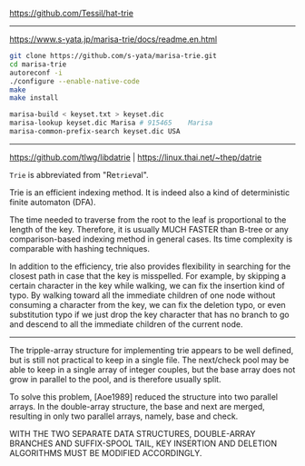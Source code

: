 https://github.com/Tessil/hat-trie

- - -

https://www.s-yata.jp/marisa-trie/docs/readme.en.html

```sh
git clone https://github.com/s-yata/marisa-trie.git
cd marisa-trie
autoreconf -i
./configure --enable-native-code
make
make install

marisa-build < keyset.txt > keyset.dic
marisa-lookup keyset.dic Marisa # 915465	Marisa
marisa-common-prefix-search keyset.dic USA
```

- - -

https://github.com/tlwg/libdatrie | https://linux.thai.net/~thep/datrie

`Trie` is abbreviated from "Re`trie`val".

Trie is an efficient indexing method. It is indeed also a kind of deterministic finite automaton (DFA).

The time needed to traverse from the root to the leaf is proportional to the length of the key. Therefore, it is usually MUCH FASTER than B-tree or any comparison-based indexing method in general cases. Its time complexity is comparable with hashing techniques.

In addition to the efficiency, trie also provides flexibility in searching for the closest path in case that the key is misspelled. For example, by skipping a certain character in the key while walking, we can fix the insertion kind of typo. By walking toward all the immediate children of one node without consuming a character from the key, we can fix the deletion typo, or even substitution typo if we just drop the key character that has no branch to go and descend to all the immediate children of the current node.

- - -

The tripple-array structure for implementing trie appears to be well defined, but is still not practical to keep in a single file. The next/check pool may be able to keep in a single array of integer couples, but the base array does not grow in parallel to the pool, and is therefore usually split.

To solve this problem, [Aoe1989] reduced the structure into two parallel arrays. In the double-array structure, the base and next are merged, resulting in only two parallel arrays, namely, base and check.


WITH THE TWO SEPARATE DATA STRUCTURES, DOUBLE-ARRAY BRANCHES AND SUFFIX-SPOOL TAIL, KEY INSERTION AND DELETION ALGORITHMS MUST BE MODIFIED ACCORDINGLY.

